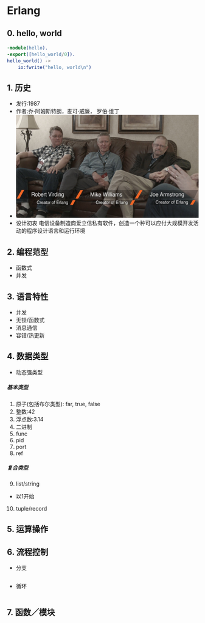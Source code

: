 # Erlang

## 0. hello, world
```erlang
-module(hello).
-export([hello_world/0]).
hello_world() ->
    io:fwrite("hello, world\n")
```

## 1. 历史
* 发行:1987
* 作者:乔·阿姆斯特朗，麦可·威廉， 罗伯·维丁 
* ![](https://github.com/mingchaoyan/MyUsedLanguages/blob/master/Erlang/Erlang-1987.jpg)
* 设计初衷 电信设备制造商爱立信私有软件，创造一个种可以应付大规模开发活动的程序设计语言和运行环境

## 2. 编程范型
* 函数式
* 并发

## 3. 语言特性
* 并发
* 无锁/函数式
* 消息通信
* 容错/热更新


## 4. 数据类型
* 动态强类型

##### 基本类型
1. 原子(包括布尔类型): far, true, false
2. 整数:42
3. 浮点数:3.14
4. 二进制
5. func
6. pid
7. port
8. ref

##### 复合类型
9. list/string
* 以1开始
10. tuple/record

## 5. 运算操作

## 6. 流程控制

* 分支

```erlang

```
* 循环

```erlang

```

## 7. 函数／模块

